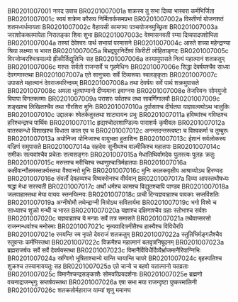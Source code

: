 BR0201007001	नारद उवाच
BR0201007001a	शक्रस्य तु सभा दिव्या भास्वरा कर्मभिर्जिता
BR0201007001c	स्वयं शक्रेण कौरव्य निर्मितार्कसमप्रभा
BR0201007002a	विस्तीर्णा योजनशतं शतमध्यर्धमायता
BR0201007002c	वैहायसी कामगमा पञ्चयोजनमुच्छ्रिता
BR0201007003a	जराशोकक्लमापेता निरातङ्का शिवा शुभा
BR0201007003c	वेश्मासनवती रम्या दिव्यपादपशोभिता
BR0201007004a	तस्यां देवेश्वरः पार्थ सभायां परमासने
BR0201007004c	आस्ते शच्या महेन्द्राण्या श्रिया लक्ष्म्या च भारत
BR0201007005a	बिभ्रद्वपुरनिर्देश्यं किरीटी लोहिताङ्गदः
BR0201007005c	विरजोम्बरश्चित्रमाल्यो ह्रीकीर्तिद्युतिभिः सह
BR0201007006a	तस्यामुपासते नित्यं महात्मानं शतक्रतुम्
BR0201007006c	मरुतः सर्वतो राजन्सर्वे च गृहमेधिनः
BR0201007006e	सिद्धा देवर्षयश्चैव साध्या देवगणास्तथा
BR0201007007a	एते सानुचराः सर्वे दिव्यरूपाः स्वलङ्कृताः
BR0201007007c	उपासते महात्मानं देवराजमरिन्दमम्
BR0201007008a	तथा देवर्षयः सर्वे पार्थ शक्रमुपासते
BR0201007008c	अमला धूतपाप्मानो दीप्यमाना इवाग्नयः
BR0201007008e	तेजस्विनः सोमयुजो विपापा विगतक्लमाः
BR0201007009a	पराशरः पर्वतश्च तथा सावर्णिगालवौ
BR0201007009c	शङ्खश्च लिखितश्चैव तथा गौरशिरा मुनिः
BR0201007010a	दुर्वासाश्च दीर्घतपा याज्ञवल्क्योऽथ भालुकिः
BR0201007010c	उद्दालकः श्वेतकेतुस्तथा शाट्यायनः प्रभुः
BR0201007011a	हविष्मांश्च गविष्ठश्च हरिश्चन्द्रश्च पार्थिवः
BR0201007011c	हृद्यश्चोदरशाण्डिल्यः पाराशर्यः कृषीवलः
BR0201007012a	वातस्कन्धो विशाखश्च विधाता काल एव च
BR0201007012c	अनन्तदन्तस्त्वष्टा च विश्वकर्मा च तुम्बुरुः
BR0201007013a	अयोनिजा योनिजाश्च वायुभक्षा हुताशिनः
BR0201007013c	ईशानं सर्वलोकस्य वज्रिणं समुपासते
BR0201007014a	सहदेवः सुनीथश्च वाल्मीकिश्च महातपाः
BR0201007014c	समीकः सत्यवांश्चैव प्रचेताः सत्यसङ्गरः
BR0201007015a	मेधातिथिर्वामदेवः पुलस्त्यः पुलहः क्रतुः
BR0201007015c	मरुत्तश्च मरीचिश्च स्थाणुश्चात्रिर्महातपाः
BR0201007016a	कक्षीवान्गौतमस्तार्क्ष्यस्तथा वैश्वानरो मुनिः
BR0201007016c	मुनिः कालकवृक्षीय आश्राव्योऽथ हिरण्यदः
BR0201007016e	संवर्तो देवहव्यश्च विष्वक्सेनश्च वीर्यवान्
BR0201007017a	दिव्या आपस्तथौषध्यः श्रद्धा मेधा सरस्वती
BR0201007017c	अर्थो धर्मश्च कामश्च विद्युतश्चापि पाण्डव
BR0201007018a	जलवाहास्तथा मेघा वायवः स्तनयित्नवः
BR0201007018c	प्राची दिग्यज्ञवाहाश्च पावकाः सप्तविंशतिः
BR0201007019a	अग्नीषोमौ तथेन्द्राग्नी मित्रोऽथ सवितार्यमा
BR0201007019c	भगो विश्वे च साध्याश्च शुक्रो मन्थी च भारत
BR0201007020a	यज्ञाश्च दक्षिणाश्चैव ग्रहाः स्तोभाश्च सर्वशः
BR0201007020c	यज्ञवाहाश्च ये मन्त्राः सर्वे तत्र समासते
BR0201007021a	तथैवाप्सरसो राजन्गन्धर्वाश्च मनोरमाः
BR0201007021c	नृत्यवादित्रगीतैश्च हास्यैश्च विविधैरपि
BR0201007021e	रमयन्ति स्म नृपते देवराजं शतक्रतुम्
BR0201007022a	स्तुतिभिर्मङ्गलैश्चैव स्तुवन्तः कर्मभिस्तथा
BR0201007022c	विक्रमैश्च महात्मानं बलवृत्रनिषूदनम्
BR0201007023a	ब्रह्मराजर्षयः सर्वे सर्वे देवर्षयस्तथा
BR0201007023c	विमानैर्विविधैर्दिव्यैर्भ्राजमानैरिवाग्निभिः
BR0201007024a	स्रग्विणो भूषिताश्चान्ये यान्ति चायान्ति चापरे
BR0201007024c	बृहस्पतिश्च शुक्रश्च तस्यामाययतुः सह
BR0201007025a	एते चान्ये च बहवो यतात्मानो यतव्रताः
BR0201007025c	विमानैश्चन्द्रसङ्काशैः सोमवत्प्रियदर्शनाः
BR0201007025e	ब्रह्मणो वचनाद्राजन्भृगुः सप्तर्षयस्तथा
BR0201007026a	एषा सभा मया राजन्दृष्टा पुष्करमालिनी
BR0201007026c	शतक्रतोर्महाराज याम्यां शृणु ममानघ
